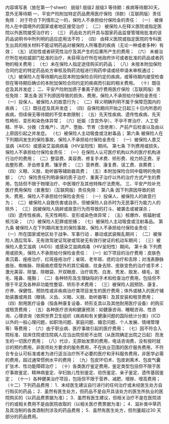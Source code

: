 内容填写表（放在第一个sheet）
	层级1	层级2	层级3
	等待期：疾病等待期30天，意外无等待期
	一、平安产险附加特定药品费用医疗保险（B款）（互联网版）责任免除：
	对于符合下列情形之一的，保险人不承担给付保险金的责任：
		（一） 被保险人在中国境外的国家或者地区接受治疗；
		（二） 被保险人在释义医院或指定医院以外医院接受治疗的；
		（三） 药品处方的开具与国家药品监督管理局批准的该药品说明书中所列明的适应症用法不符；
		（四） 由释义医院或指定医院的专科医生出具的相关材料不能证明药品对被保险人所罹患的疾病（无论一种或者多种）有效；
		（五）试验性或者研究性治疗及其产生的后果所产生的费用；
		（六） 未被治疗所在地权威部门批准的治疗，未获得治疗所在地政府许可或者批准的药品或者药物的相关费用；
		（七）未在保险人指定途径购买的药品；
		（八）未按本附加保险合同约定的特定药品处方审核及购药流程进行购药申请或经申请未审核通过；
		（九）被保险人在等待期内出现本附加保险合同约定的疾病，或等待期内接受检查但在等待期后确诊的本附加保险合同约定的疾病而引起的相关费用。
		（十）既往症及其并发症；
	二、平安产险附加质子重离子医疗费用医疗保险（互联网版）责任免除：
	第五条 因下列原因导致的损失、费用，保险人不承担给付保险金责任：
		（一）投保人、被保险人的故意行为；
		（二）释义明确列明不属于保障范围内的疾病；
		（三）既往症及其并发症；
		（四）自保险期间开始之日起三十日内所患的疾病，但续保无等待期的不受本款限制；
		（五）先天性疾病、遗传性疾病、先天性畸形、变形和染色体异常；
		（六）妊娠（含宫外孕）、不孕不育治疗、人工受精、怀孕、分娩（含难产）、流产、堕胎、节育（含绝育）、产前产后检查以及由以上原因引起之并发症。
		（七）被保险人主动吸食或注射毒品；
	第六条 被保险人在下列期间发生的保险事故，保险人不承担给付保险金责任：
		（一）被保险人患艾滋病（AIDS）或感染艾滋病病毒（HIV呈阳性）期间。
	第七条 下列费用或损失，保险人不承担给付保险金责任：
		（一）在保险人认可医疗机构以外的医疗机构进行治疗的费用；
		（二）整容费、美容费、修复手术费、矫形费、视力矫正费、牙齿整形费、牙齿修复费、镶牙费；
		（三）营养费、康复费、误工费、丧葬费；
		（四）义眼、义肢、助听器等辅助器具费；
		（五）本附加保险合同中载明的免赔额；
		（六）保险责任列明承保的质子治疗、重离子治疗以外的治疗方式产生的费用，包括但不限于物理治疗、中医理疗及其他特殊疗法费用。
	三、平安产险补充医疗费用保险（普惠型）（互联网版）责任免除：
	第八条 因下列原因导致的损失、费用，保险人不承担给付保险金责任：
		（一）投保人、被保险人的故意行为；
		（二）被保险人自致伤害或自杀，但被保险人自杀时为无民事行为能力人的除外；
		（三）因被保险人挑衅或故意行为而导致的打斗、被袭击或被谋杀；
		（四）遗传性疾病，先天性畸形、变形或染色体异常；
		（五）核爆炸、核辐射或核污染；
		（六）被保险人犯罪或拒捕；
		（七）被保险人主动吸食或注射毒品。
	第九条 被保险人在下列期间发生的保险事故，保险人不承担给付保险金责任：
		（一）所在国家或地区处于战争、军事行动 、暴动或武装叛乱期间；
		（二）被保险人酒后驾车、无有效驾驶证驾驶或驾驶无有效行驶证的机动车期间；
		（三）被保险人患艾滋病（AIDS）或感染艾滋病病毒（HIV呈阳性）期间。
	第十条 下列费用或损失，保险人不承担给付保险金责任：
		（一）如下项目的治疗费用：皮肤色素沉着、痤疮治疗、红斑痤疮治疗；雀斑、老年斑、痣的治疗和去除；对浅表静脉曲张、蜘蛛脉、除瘢痕疙瘩型外的其它瘢痕、纹身去除、皮肤变色的治疗或手术；激光美容、除皱、除眼袋、开双眼皮、治疗斑秃、白发、秃发、脱发、植毛，脱毛、隆鼻、隆胸；
		（二）各种矫形及生理缺陷的手术和检查治疗费用，包括但不限于平足及各种非功能性整容、矫形手术费用；
		（三）被保险人因预防、康复、疗养、保健性、预防性或非疾病治疗类项目发生的医疗费用；体外或植入的医疗辅助装置或用具（眼镜、义齿、义眼、义肢、助听器等）及其安装和租赁费用；
		（四）耐用医疗设备（指各种康复设备、矫形支具以及其他耐用医疗设备）的购买或租赁费用；
		（五）各种医疗咨询和健康预测：如健康咨询、睡眠咨询、性咨询、心理咨询（依照世界卫生组织《疾病和有关健康问题的国际统计分类》（ICD以外的一般心理问题，如职场问题、家庭问题、婚恋问题、个人发展、情绪管理等）等费用；
		（六）由于职业病、医疗事故引起的医疗费用；
		（七）因不符合入院标准、挂床住院或住院病人应当出院但拒不出院（从医院确定出院之日起）而发生的一切医疗费用；
		（八）代诊，无原始发票的费用，电话咨询费，没有按时就诊的预约费用，非医师处方要求的服务费用，不在执业范围的医疗服务费用，不符合专业认可标准或者为进行适当治疗所不必要的医疗和牙科服务费用，非医学必需的费用，超过通常惯例水平的费用；
		（九）包皮环切术、包皮剥离术、包皮气囊扩张术、性功能障碍治疗；
		（十）各类医疗鉴定费用，鉴定类型包括但不限于医疗事故鉴定、精神病鉴定、孕妇胎儿性别鉴定、验伤鉴定、亲子鉴定、遗传基因鉴定；
		（十一）各种健美治疗项目，包括但不限于营养、减肥、增胖、增高费用；
		（十二）下列药品费用：
			1．未经医生建议自行进行的任何治疗或未经医生处方自行购买的药品；
			2．虽然有医生处方，但药品不是自开具该处方的医生所执业的医院购买的（以药品费票据为准）；
			3．虽然有医生建议，但相关治疗不是在医院进行的或相关费用不是由医院收取的（以相关医疗费票据为准）；
			4．滋补类中草药及其泡制的各类酒制剂涉及的药品费用；
			5．虽然有医生处方，但剂量超过30 天部分的药品费用。


